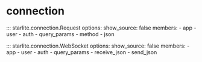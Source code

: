 # connection

::: starlite.connection.Request
    options:
        show_source: false
        members:
            - app
            - user
            - auth
            - query_params
            - method
            - json

::: starlite.connection.WebSocket
    options:
        show_source: false
        members:
            - app
            - user
            - auth
            - query_params
            - receive_json
            - send_json

